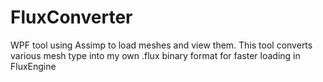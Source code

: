 # FluxConverter

WPF tool using Assimp to load meshes and view them.
This tool converts various mesh type into my own .flux binary format for faster loading in FluxEngine

